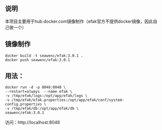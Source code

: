 ## 说明
本项目主要用于hub.docker.com镜像制作（efak官方不提供docker镜像，因此自己做一个）

## 镜像制作
```shell script
docker build -t seawenc/efak:3.0.1 .
docker push seawenc/efak:3.0.1
```

## 用法：
```
docker run -d -p 8048:8048 \
--restart=always  --name efak \
-v /tmp/efak/logs:/opt/app/efak/logs \
-v /tmp/efak/efak.properties:/opt/app/efak/conf/system-config.properties \
-v /tmp/efak/db:/opt/app/efak/db \
seawenc/efak:3.0.1 
```
访问：http://localhost:8048

